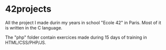# 42projects

All the project I made durin my years in school "Ecole 42" in Paris.
Most of it is written in the C language.

The "php" folder contain exercices made during 15 days of training in HTML/CSS/PHP/JS.